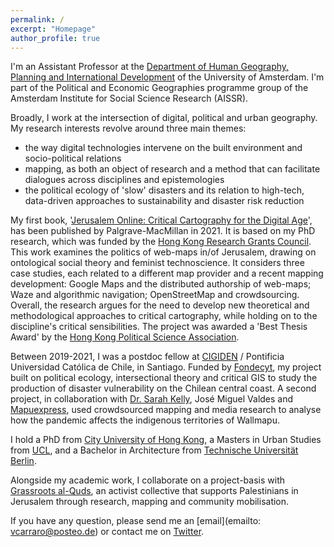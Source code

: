 ```yaml
---
permalink: /
excerpt: "Homepage"
author_profile: true
---
```


I'm an Assistant Professor at the [Department of Human Geography, Planning and International Development](https://www.uva.nl/en/about-the-uva/organisation/faculties/faculty-of-social-and-behavioural-sciences/disciplines/human-geography-planning-and-international-development/human-geography-planning-and-international-development.html) of the University of Amsterdam. I'm part of the Political and Economic Geographies programme group of the Amsterdam Institute for Social Science Research (AISSR).


 Broadly, I work at the intersection of digital, political and urban geography. My research interests revolve around three main themes:
* the way digital technologies intervene on the built environment and socio-political relations
* mapping, as both an object of research and a method that can facilitate dialogues across disciplines and epistemologies
* the political ecology of 'slow' disasters and its relation to high-tech, data-driven approaches to sustainability and disaster risk reduction


My first book, '[Jerusalem Online: Critical Cartography for the Digital Age](https://www.palgrave.com/gp/book/9789811633133)', has been published by Palgrave-MacMillan in 2021. It is based on my PhD research, which was funded by the [Hong Kong Research Grants Council](https://www.ugc.edu.hk/eng/rgc/). This work examines the politics of web-maps in/of Jerusalem, drawing on ontological social theory and feminist technoscience. It considers three case studies, each related to a different map provider and a recent mapping development: Google Maps and the distributed authorship of web-maps; Waze and algorithmic navigation; OpenStreetMap and crowdsourcing. Overall, the research argues for the need to develop new theoretical and methodological approaches to critical cartography, while holding on to the discipline's critical sensibilities. The project was awarded a 'Best Thesis Award' by the [Hong Kong Political Science Association](https://hkpsa.wordpress.com/home/about-hkpsa/).


Between 2019-2021, I was a postdoc fellow at [CIGIDEN](http://www.cigiden.cl/) / Pontificia Universidad Cat&oacute;lica de Chile, in Santiago. Funded by [Fondecyt](https://www.conicyt.cl/fondecyt/), my project built on political ecology, intersectional theory and critical GIS to study the production of disaster vulnerability on the Chilean central coast. A second project, in collaboration with [Dr. Sarah Kelly](https://www.kellygeolab.com), José Miguel Valdes and [Mapuexpress](https://www.mapuexpress.org/), used crowdsourced mapping and media research to analyse how the pandemic affects the indigenous territories of Wallmapu.


I hold a PhD from [City University of Hong Kong](https://www.cityu.edu.hk/), a Masters in Urban Studies from [UCL](https://www.ucl.ac.uk/), and a Bachelor in Architecture from [Technische Universit&auml;t Berlin](https://www.tu.berlin).


Alongside my academic work, I collaborate on a project-basis with [Grassroots al-Quds](https://www.grassrootsalquds.net/), an activist collective that supports Palestinians in Jerusalem through research, mapping and community mobilisation.


If you have any question, please send me an [email](emailto: vcarraro@posteo.de) or contact me on [Twitter](https://twitter.com/the_vcarraro).